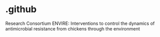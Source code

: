 # .github
Research Consortium ENVIRE: Interventions to control the dynamics of antimicrobial resistance from chickens through the environment

